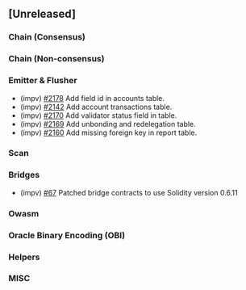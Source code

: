<!--
(feat): New feature
(impv): Improvement / Enhancement
(docs): Documentation
(bugs): Bug fixes
(chore): Chore/cleanup work
-->

## [Unreleased]

### Chain (Consensus)

### Chain (Non-consensus)

### Emitter & Flusher

- (impv) [\#2178](https://github.com/bandprotocol/bandchain/pull/2178) Add field id in accounts table.
- (impv) [\#2142](https://github.com/bandprotocol/bandchain/pull/2142) Add account transactions table.
- (impv) [\#2170](https://github.com/bandprotocol/bandchain/pull/2170) Add validator status field in table.
- (impv) [\#2169](https://github.com/bandprotocol/bandchain/pull/2169) Add unbonding and redelegation table.
- (impv) [\#2160](https://github.com/bandprotocol/bandchain/pull/2160) Add missing foreign key in report table.

### Scan

### Bridges

- (impv) [\#67](https://github.com/bandprotocol/bandchain/pull/2175) Patched bridge contracts to use Solidity version 0.6.11

### Owasm

### Oracle Binary Encoding (OBI)

### Helpers

### MISC